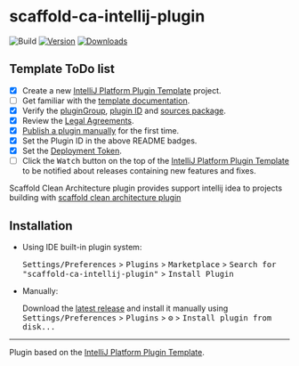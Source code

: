# scaffold-ca-intellij-plugin

![Build](https://github.com/bancolombia/scaffold-ca-intellij-plugin/workflows/Build/badge.svg)
[![Version](https://img.shields.io/jetbrains/plugin/v/18314.svg)](https://plugins.jetbrains.com/plugin/18314)
[![Downloads](https://img.shields.io/jetbrains/plugin/d/18314.svg)](https://plugins.jetbrains.com/plugin/18314)

## Template ToDo list
- [x] Create a new [IntelliJ Platform Plugin Template][template] project.
- [ ] Get familiar with the [template documentation][template].
- [x] Verify the [pluginGroup](/gradle.properties), [plugin ID](/src/main/resources/META-INF/plugin.xml) and [sources package](/src/main/kotlin).
- [x] Review the [Legal Agreements](https://plugins.jetbrains.com/docs/marketplace/legal-agreements.html).
- [x] [Publish a plugin manually](https://plugins.jetbrains.com/docs/intellij/publishing-plugin.html?from=IJPluginTemplate) for the first time.
- [x] Set the Plugin ID in the above README badges.
- [x] Set the [Deployment Token](https://plugins.jetbrains.com/docs/marketplace/plugin-upload.html).
- [ ] Click the <kbd>Watch</kbd> button on the top of the [IntelliJ Platform Plugin Template][template] to be notified about releases containing new features and fixes.

<!-- Plugin description -->
Scaffold Clean Architecture plugin provides support intellij idea to projects building with [scaffold clean architecture plugin](https://github.com/bancolombia/scaffold-clean-architecture)
<!-- Plugin description end -->

## Installation

- Using IDE built-in plugin system:
  
  <kbd>Settings/Preferences</kbd> > <kbd>Plugins</kbd> > <kbd>Marketplace</kbd> > <kbd>Search for "scaffold-ca-intellij-plugin"</kbd> >
  <kbd>Install Plugin</kbd>
  
- Manually:

  Download the [latest release](https://github.com/bancolombia/scaffold-ca-intellij-plugin/releases/latest) and install it manually using
  <kbd>Settings/Preferences</kbd> > <kbd>Plugins</kbd> > <kbd>⚙️</kbd> > <kbd>Install plugin from disk...</kbd>


---
Plugin based on the [IntelliJ Platform Plugin Template][template].

[template]: https://github.com/JetBrains/intellij-platform-plugin-template
